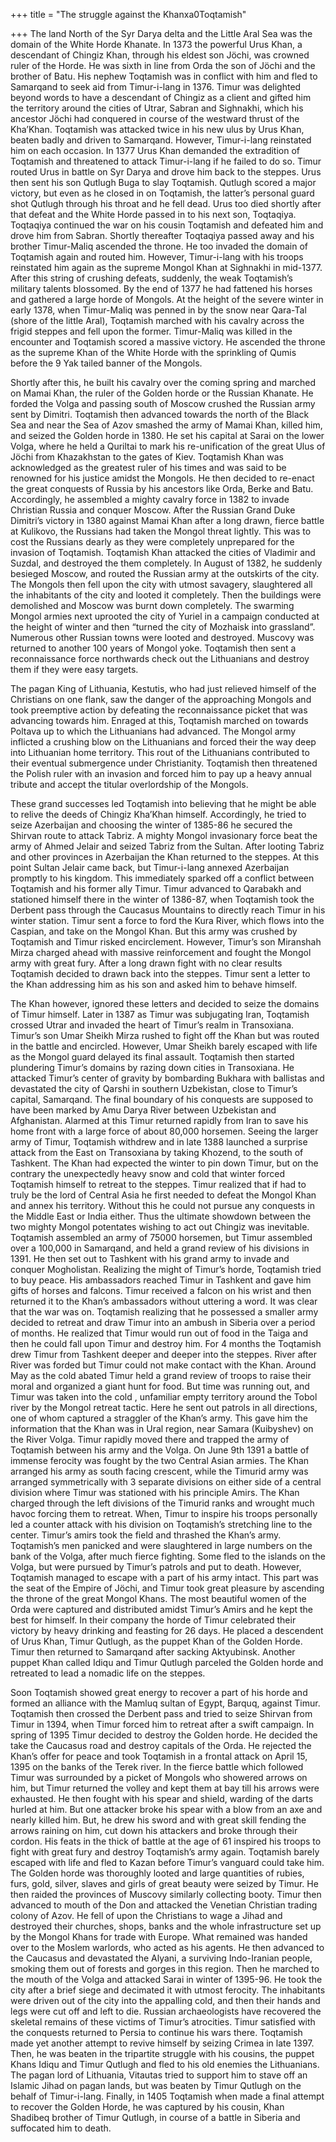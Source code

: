 +++
title = "The struggle against the Khanxa0Toqtamish"

+++
The land North of the Syr Darya delta and the Little Aral Sea was the
domain of the White Horde Khanate. In 1373 the powerful Urus Khan, a
descendant of Chingiz Khan, through his eldest son Jöchi, was crowned
ruler of the Horde. He was sixth in line from Orda the son of Jöchi and
the brother of Batu. His nephew Toqtamish was in conflict with him and
fled to Samarqand to seek aid from Timur-i-lang in 1376. Timur was
delighted beyond words to have a descendant of Chingiz as a client and
gifted him the territory around the cities of Utrar, Sabran and
Sighnakhi, which his ancestor Jöchi had conquered in course of the
westward thrust of the Kha’Khan. Toqtamish was attacked twice in his new
ulus by Urus Khan, beaten badly and driven to Samarqand. However,
Timur-i-lang reinstated him on each occasion. In 1377 Urus Khan demanded
the extradition of Toqtamish and threatened to attack Timur-i-lang if he
failed to do so. Timur routed Urus in battle on Syr Darya and drove him
back to the steppes. Urus then sent his son Qutlugh Buga to slay
Toqtamish. Qutlugh scored a major victory, but even as he closed in on
Toqtamish, the latter’s personal guard shot Qutlugh through his throat
and he fell dead. Urus too died shortly after that defeat and the White
Horde passed in to his next son, Toqtaqiya. Toqtaqiya continued the war
on his cousin Toqtamish and defeated him and drove him from Sabran.
Shortly thereafter Toqtaqiya passed away and his brother Timur-Maliq
ascended the throne. He too invaded the domain of Toqtamish again and
routed him. However, Timur-i-lang with his troops reinstated him again
as the supreme Mongol Khan at Sighnakhi in mid-1377. After this string
of crushing defeats, suddenly, the weak Toqtamish’s military talents
blossomed. By the end of 1377 he had fattened his horses and gathered a
large horde of Mongols. At the height of the severe winter in early
1378, when Timur-Maliq was penned in by the snow near Qara-Tal (shore of
the little Aral), Toqtamish marched with his cavalry across the frigid
steppes and fell upon the former. Timur-Maliq was killed in the
encounter and Toqtamish scored a massive victory. He ascended the throne
as the supreme Khan of the White Horde with the sprinkling of Qumis
before the 9 Yak tailed banner of the Mongols.

Shortly after this, he built his cavalry over the coming spring and
marched on Mamai Khan, the ruler of the Golden horde or the Russian
Khanate. He forded the Volga and passing south of Moscow crushed the
Russian army sent by Dimitri. Toqtamish then advanced towards the north
of the Black Sea and near the Sea of Azov smashed the army of Mamai
Khan, killed him, and seized the Golden horde in 1380. He set his
capital at Sarai on the lower Volga, where he held a Quriltai to mark
his re-unification of the great Ulus of Jöchi from Khazakhstan to the
gates of Kiev. Toqtamish Khan was acknowledged as the greatest ruler of
his times and was said to be renowned for his justice amidst the
Mongols. He then decided to re-enact the great conquests of Russia by
his ancestors like Orda, Berke and Batu. Accordingly, he assembled a
mighty cavalry force in 1382 to invade Christian Russia and conquer
Moscow. After the Russian Grand Duke Dimitri’s victory in 1380 against
Mamai Khan after a long drawn, fierce battle at Kulikovo, the Russians
had taken the Mongol threat lightly. This was to cost the Russians
dearly as they were completely unprepared for the invasion of Toqtamish.
Toqtamish Khan attacked the cities of Vladimir and Suzdal, and destroyed
the them completely. In August of 1382, he suddenly besieged Moscow, and
routed the Russian army at the outskirts of the city. The Mongols then
fell upon the city with utmost savagery, slaughtered all the inhabitants
of the city and looted it completely. Then the buildings were demolished
and Moscow was burnt down completely. The swarming Mongol armies next
uprooted the city of Yuriel in a campaign conducted at the height of
winter and then “turned the city of Mozhaisk into grassland”. Numerous
other Russian towns were looted and destroyed. Muscovy was returned to
another 100 years of Mongol yoke. Toqtamish then sent a reconnaissance
force northwards check out the Lithuanians and destroy them if they were
easy targets.

The pagan King of Lithuania, Kestutis, who had just relieved himself of
the Christians on one flank, saw the danger of the approaching Mongols
and took preemptive action by defeating the reconnaissance picket that
was advancing towards him. Enraged at this, Toqtamish marched on towards
Poltava up to which the Lithuanians had advanced. The Mongol army
inflicted a crushing blow on the Lithuanians and forced their the way
deep into Lithuanian home territory. This rout of the Lithuanians
contributed to their eventual submergence under Christianity. Toqtamish
then threatened the Polish ruler with an invasion and forced him to pay
up a heavy annual tribute and accept the titular overlordship of the
Mongols.

These grand successes led Toqtamish into believing that he might be able
to relive the deeds of Chingiz Kha’Khan himself. Accordingly, he tried
to seize Azerbaijan and choosing the winter of 1385-86 he secured the
Shirvan route to attack Tabriz. A mighty Mongol invasionary force beat
the army of Ahmed Jelair and seized Tabriz from the Sultan. After
looting Tabriz and other provinces in Azerbaijan the Khan returned to
the steppes. At this point Sultan Jelair came back, but Timur-i-lang
annexed Azerbaijan promptly to his kingdom. This immediately sparked off
a conflict between Toqtamish and his former ally Timur. Timur advanced
to Qarabakh and stationed himself there in the winter of 1386-87, when
Toqtamish took the Derbent pass through the Caucasus Mountains to
directly reach Timur in his winter station. Timur sent a force to ford
the Kura River, which flows into the Caspian, and take on the Mongol
Khan. But this army was crushed by Toqtamish and Timur risked
encirclement. However, Timur’s son Miranshah Mirza charged ahead with
massive reinforcement and fought the Mongol army with great fury. After
a long drawn fight with no clear results Toqtamish decided to drawn back
into the steppes. Timur sent a letter to the Khan addressing him as his
son and asked him to behave himself.

The Khan however, ignored these letters and decided to seize the domains
of Timur himself. Later in 1387 as Timur was subjugating Iran, Toqtamish
crossed Utrar and invaded the heart of Timur’s realm in Transoxiana.
Timur’s son Umar Sheikh Mirza rushed to fight off the Khan but was
routed in the battle and encircled. However, Umar Sheikh barely escaped
with life as the Mongol guard delayed its final assault. Toqtamish then
started plundering Timur’s domains by razing down cities in Transoxiana.
He attacked Timur’s center of gravity by bombarding Bukhara with
ballistas and devastated the city of Qarshi in southern Uzbekistan,
close to Timur’s capital, Samarqand. The final boundary of his conquests
are supposed to have been marked by Amu Darya River between Uzbekistan
and Afghanistan. Alarmed at this Timur returned rapidly from Iran to
save his home front with a large force of about 80,000 horsemen. Seeing
the larger army of Timur, Toqtamish withdrew and in late 1388 launched a
surprise attack from the East on Transoxiana by taking Khozend, to the
south of Tashkent. The Khan had expected the winter to pin down Timur,
but on the contrary the unexpectedly heavy snow and cold that winter
forced Toqtamish himself to retreat to the steppes. Timur realized that
if had to truly be the lord of Central Asia he first needed to defeat
the Mongol Khan and annex his territory. Without this he could not
pursue any conquests in the Middle East or India either. Thus the
ultimate showdown between the two mighty Mongol potentates wishing to
act out Chingiz was inevitable. Toqtamish assembled an army of 75000
horsemen, but Timur assembled over a 100,000 in Samarqand, and held a
grand review of his divisions in 1391. He then set out to Tashkent with
his grand army to invade and conquer Mogholistan. Realizing the might of
Timur’s horde, Toqtamish tried to buy peace. His ambassadors reached
Timur in Tashkent and gave him gifts of horses and falcons. Timur
received a falcon on his wrist and then returned it to the Khan’s
ambassadors without uttering a word. It was clear that the war was on.
Toqtamish realizing that he possessed a smaller army decided to retreat
and draw Timur into an ambush in Siberia over a period of months. He
realized that Timur would run out of food in the Taiga and then he could
fall upon Timur and destroy him. For 4 months the Toqtamish drew Timur
from Tashkent deeper and deeper into the steppes. River after River was
forded but Timur could not make contact with the Khan. Around May as the
cold abated Timur held a grand review of troops to raise their moral and
organized a giant hunt for food. But time was running out, and Timur was
taken into the cold , unfamiliar empty territory around the Tobol river
by the Mongol retreat tactic. Here he sent out patrols in all
directions, one of whom captured a straggler of the Khan’s army. This
gave him the information that the Khan was in Ural region, near Samara
(Kuibyshev) on the River Volga. Timur rapidly moved there and trapped
the army of Toqtamish between his army and the Volga. On June 9th 1391 a
battle of immense ferocity was fought by the two Central Asian armies.
The Khan arranged his army as south facing crescent, while the Timurid
army was arranged symmetrically with 3 separate divisions on either side
of a central division where Timur was stationed with his principle
Amirs. The Khan charged through the left divisions of the Timurid ranks
and wrought much havoc forcing them to retreat. When, Timur to inspire
his troops personally led a counter attack with his division on
Toqtamish’s stretching line to the center. Timur’s amirs took the field
and thrashed the Khan’s army. Toqtamish’s men panicked and were
slaughtered in large numbers on the bank of the Volga, after much fierce
fighting. Some fled to the islands on the Volga, but were pursued by
Timur’s patrols and put to death. However, Toqtamish managed to escape
with a part of his army intact. This part was the seat of the Empire of
Jöchi, and Timur took great pleasure by ascending the throne of the
great Mongol Khans. The most beautiful women of the Orda were captured
and distributed amidst Timur’s Amirs and he kept the best for himself.
In their company the horde of Timur celebrated their victory by heavy
drinking and feasting for 26 days. He placed a descendent of Urus Khan,
Timur Qutlugh, as the puppet Khan of the Golden Horde. Timur then
returned to Samarqand after sacking Aktyubinsk. Another puppet Khan
called Idiqu and Timur Qutlugh parceled the Golden horde and retreated
to lead a nomadic life on the steppes.

Soon Toqtamish showed great energy to recover a part of his horde and
formed an alliance with the Mamluq sultan of Egypt, Barquq, against
Timur. Toqtamish then crossed the Derbent pass and tried to seize
Shirvan from Timur in 1394, when Timur forced him to retreat after a
swift campaign. In spring of 1395 Timur decided to destroy the Golden
horde. He decided the take the Caucasus road and destroy capitals of the
Orda. He rejected the Khan’s offer for peace and took Toqtamish in a
frontal attack on April 15, 1395 on the banks of the Terek river. In the
fierce battle which followed Timur was surrounded by a picket of Mongols
who showered arrows on him, but Timur returned the volley and kept them
at bay till his arrows were exhausted. He then fought with his spear and
shield, warding of the darts hurled at him. But one attacker broke his
spear with a blow from an axe and nearly killed him. But, he drew his
sword and with great skill fending the arrows raining on him, cut down
his attackers and broke through their cordon. His feats in the thick of
battle at the age of 61 inspired his troops to fight with great fury and
destroy Toqtamish’s army again. Toqtamish barely escaped with life and
fled to Kazan before Timur’s vanguard could take him. The Golden horde
was thoroughly looted and large quantities of rubies, furs, gold,
silver, slaves and girls of great beauty were seized by Timur. He then
raided the provinces of Muscovy similarly collecting booty. Timur then
advanced to mouth of the Don and attacked the Venetian Christian trading
colony of Azov. He fell of upon the Christians to wage a Jihad and
destroyed their churches, shops, banks and the whole infrastructure set
up by the Mongol Khans for trade with Europe. What remained was handed
over to the Moslem warlords, who acted as his agents. He then advanced
to the Caucasus and devastated the Alyani, a surviving Indo-Iranian
people, smoking them out of forests and gorges in this region. Then he
marched to the mouth of the Volga and attacked Sarai in winter of
1395-96. He took the city after a brief siege and decimated it with
utmost ferocity. The inhabitants were driven out of the city into the
appalling cold, and then their hands and legs were cut off and left to
die. Russian archaeologists have recovered the skeletal remains of these
victims of Timur’s atrocities. Timur satisfied with the conquests
returned to Persia to continue his wars there. Toqtamish made yet
another attempt to revive himself by seizing Crimea in late 1397. Then,
he was beaten in the tripartite struggle with his cousins, the puppet
Khans Idiqu and Timur Qutlugh and fled to his old enemies the
Lithuanians. The pagan lord of Lithuania, Vitautas tried to support him
to stave off an Islamic Jihad on pagan lands, but was beaten by Timur
Qutlugh on the behalf of Timur-i-lang. Finally, in 1405 Toqtamish when
made a final attempt to recover the Golden Horde, he was captured by his
cousin, Khan Shadibeq brother of Timur Qutlugh, in course of a battle in
Siberia and suffocated him to death.
